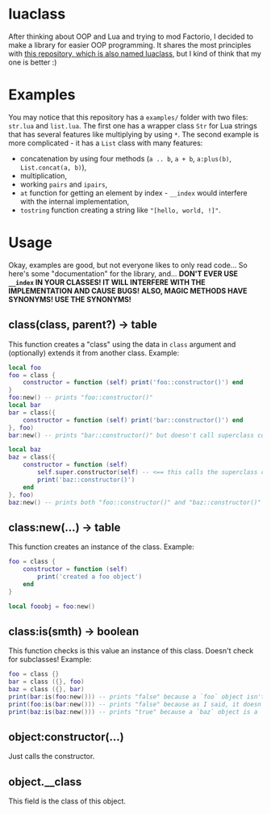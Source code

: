 # luaclass
After thinking about OOP and Lua and trying to mod Factorio, I decided to make a library for easier OOP programming.
It shares the most principles with [this repository, which is also named luaclass](https://github.com/benglard/luaclass), but I kind of think that my one is better :)

# Examples
You may notice that this repository has a `examples/` folder with two files: `str.lua` and `list.lua`.
The first one has a wrapper class `Str` for Lua strings that has several features like multiplying by using `*`.
The second example is more complicated - it has a `List` class with many features:
* concatenation by using four methods (`a .. b`, `a + b`, `a:plus(b)`, `List.concat(a, b)`),
* multiplication,
* working `pairs` and `ipairs`,
* `at` function for getting an element by index - `__index` would interfere with the internal implementation,
* `tostring` function creating a string like `"[hello, world, !]"`.

# Usage
Okay, examples are good, but not everyone likes to only read code...
So here's some "documentation" for the library, and...
**DON'T EVER USE `__index` IN YOUR CLASSES! IT WILL INTERFERE WITH THE IMPLEMENTATION AND CAUSE BUGS!**
**ALSO, MAGIC METHODS HAVE SYNONYMS! USE THE SYNONYMS!**

## class(class, parent?) -> table
This function creates a "class" using the data in `class` argument and (optionally) extends it from another class.
Example:
```lua
local foo
foo = class {
	constructor = function (self) print('foo::constructor()') end
}
foo:new() -- prints "foo::constructor()"
local bar
bar = class({
	constructor = function (self) print('bar::constructor()') end
}, foo)
bar:new() -- prints "bar::constructor()" but doesn't call superclass constructor!

local baz
baz = class({
	constructor = function (self)
		self.super.constructor(self) -- <== this calls the superclass constructor!
		print('baz::constructor()')
	end
}, foo)
baz:new() -- prints both "foo::constructor()" and "baz::constructor()"
```
## class:new(...) -> table
This function creates an instance of the class.
Example:
```lua
foo = class {
	constructor = function (self)
		print('created a foo object')
	end
}

local fooobj = foo:new()
```
## class:is(smth) -> boolean
This function checks is this value an instance of this class. Doesn't check for subclasses!
Example:
```lua
foo = class {}
bar = class ({}, foo)
baz = class ({}, bar)
print(bar:is(foo:new())) -- prints "false" because a `foo` object isn't a `bar` object
print(foo:is(bar:new())) -- prints "false" because as I said, it doesn't check for subclasses
print(baz:is(baz:new())) -- prints "true" because a `baz` object is a `baz` object
```
## object:constructor(...)
Just calls the constructor.

## object.\_\_class
This field is the class of this object.
